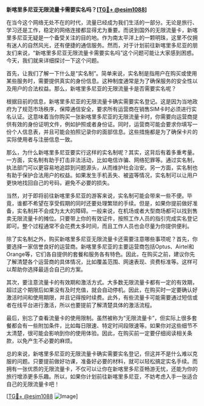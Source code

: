 **新喀里多尼亚无限流量卡需要实名吗？[[TG💪+ @esim1088](https://t.me/s/esim1088)]**

在当今这个网络无处不在的时代，流量已经成为我们生活的一部分。无论是旅行、学习还是工作，稳定的网络连接都显得尤为重要。而说到国外的无限流量卡，新喀里多尼亚无疑是一个备受关注的目的地。作为南太平洋上的一颗明珠，这里不仅拥有迷人的自然风光，还有便捷的通信服务。然而，对于计划前往新喀里多尼亚的朋友们来说，“新喀里多尼亚无限流量卡需要实名吗”这个问题可能让大家感到困惑。今天，我们就来详细探讨一下这个问题。

首先，让我们了解一下什么是“实名制”。简单来说，实名制是指用户在购买或使用某些服务时，需要提供真实的身份信息。这种制度通常是为了确保服务的安全性以及用户的合法权益。那么，新喀里多尼亚的无限流量卡是否需要实名呢？

根据目前的信息，新喀里多尼亚的无限流量卡确实需要实名登记。这是因为当地政府为了规范市场秩序，保障通信安全，要求所有运营商在销售SIM卡时必须进行实名认证。这意味着当你购买一张新喀里多尼亚的无限流量卡时，你需要向运营商提供有效的身份证明文件，例如护照或者身份证。同时，运营商可能会要求你填写一份个人信息表，并且可能会拍照记录你的面部信息。这些措施都是为了确保卡片的实际使用者与注册信息一致。

那么，为什么新喀里多尼亚要实行这样的实名制呢？其实，这背后有着多重考量。一方面，实名制有助于打击非法活动，比如电信诈骗、网络犯罪等。通过实名制，执法部门可以更容易地追踪到问题源头，从而维护社会治安。另一方面，实名制也有助于保护合法用户的权益。如果发生手机丢失、被盗等情况，实名制可以让用户更快地找回自己的号码，避免不必要的损失。

当然，对于即将前往新喀里多尼亚的游客来说，实名制可能会带来一些不便。毕竟，谁都不希望在享受假期的同时还要处理繁琐的手续。但是，如果你提前做好准备，实名制并不会成为太大的障碍。一般来说，在机场或者大型商场都可以找到售卖无限流量卡的摊位。只要带上你的有效证件，按照工作人员的指引完成实名登记即可。整个过程通常不会花费太多时间，而且工作人员也会尽量为你提供便利。

除了实名制之外，购买新喀里多尼亚无限流量卡还需要注意哪些事项呢？首先，你要选择一家信誉良好的运营商。新喀里多尼亚的主要运营商包括Optus、Airtel和Orange等，它们各自提供的套餐和服务各有特色。因此，在购买之前，建议你先了解清楚各个运营商的具体情况，比如覆盖范围、网速表现、资费标准等。这样可以帮助你选择最适合自己的方案。

其次，要注意流量卡的有效期和激活方式。大多数无限流量卡都有一定的有效期，超过这个期限后如果没有及时充值，就会自动停机。因此，在购买时一定要确认好激活时间和使用期限，并且记得按时续费。此外，有些流量卡可能需要通过短信或者在线平台进行激活，所以也要提前了解清楚具体的激活流程。

最后，别忘了查看流量卡的使用限制。虽然被称为“无限流量卡”，但实际上很多套餐都会有一些附加条件，比如每日限速、特定时间段限速等。如果你对这些细节不太清楚，很可能会影响到你的使用体验。因此，在购买前一定要仔细阅读相关条款，以免产生不必要的麻烦。

总的来说，新喀里多尼亚的无限流量卡确实需要实名登记，但这并不是什么难以克服的问题。只要提前做好功课，准备好必要的材料，就可以轻松搞定实名手续。而拥有一张优质的无限流量卡，不仅可以让你在新喀里多尼亚畅游无忧，还能为你的旅行增添更多乐趣。所以，如果你计划前往新喀里多尼亚，不妨考虑入手一张适合自己的无限流量卡吧！

[[TG💪+ @esim1088](https://t.me/s/esim1088) ![Image](https://i.postimg.cc/4NQfJmqS/Snipaste-2025-05-13-00-14-12.png)]